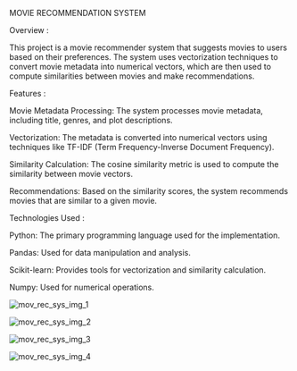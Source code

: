 MOVIE RECOMMENDATION SYSTEM

Overview : 

This project is a movie recommender system that suggests movies to users based on their preferences. The system uses vectorization techniques to convert movie metadata into numerical vectors, which are then used to compute similarities between movies and make recommendations.

Features :

Movie Metadata Processing: The system processes movie metadata, including title, genres, and plot descriptions.

Vectorization: The metadata is converted into numerical vectors using techniques like TF-IDF (Term Frequency-Inverse Document Frequency).

Similarity Calculation: The cosine similarity metric is used to compute the similarity between movie vectors.

Recommendations: Based on the similarity scores, the system recommends movies that are similar to a given movie.

Technologies Used : 

Python: The primary programming language used for the implementation.

Pandas: Used for data manipulation and analysis.

Scikit-learn: Provides tools for vectorization and similarity calculation.

Numpy: Used for numerical operations.


![mov_rec_sys_img_1](https://github.com/user-attachments/assets/b0ee2c61-9593-4563-af90-0e46817f350e)

![mov_rec_sys_img_2](https://github.com/user-attachments/assets/ebdb4139-f4f6-4af6-a53d-b6e7857ac9fc)

![mov_rec_sys_img_3](https://github.com/user-attachments/assets/46d1208f-01d7-43a1-a70c-1839815e8083)

![mov_rec_sys_img_4](https://github.com/user-attachments/assets/50175708-8272-4439-9123-a5e76ef4a21d)
